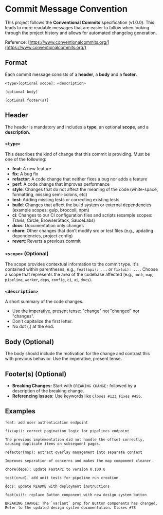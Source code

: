 # Commit Message Convention

This project follows the **Conventional Commits** specification (v1.0.0). This leads to more readable messages that are easier to follow when looking through the project history and allows for automated changelog generation.

Reference: [https://www.conventionalcommits.org/](https://www.conventionalcommits.org/)

## Format

Each commit message consists of a **header**, a **body** and a **footer**.

```
<type>[optional scope]: <description>

[optional body]

[optional footer(s)]
```

## Header

The header is mandatory and includes a **type**, an optional **scope**, and a **description**.

### `<type>`

This describes the kind of change that this commit is providing. Must be one of the following:

- **feat**: A new feature
- **fix**: A bug fix
- **refactor**: A code change that neither fixes a bug nor adds a feature
- **perf**: A code change that improves performance
- **style**: Changes that do not affect the meaning of the code (white-space, formatting, missing semi-colons, etc)
- **test**: Adding missing tests or correcting existing tests
- **build**: Changes that affect the build system or external dependencies (example scopes: gulp, broccoli, npm)
- **ci**: Changes to our CI configuration files and scripts (example scopes: Travis, Circle, BrowserStack, SauceLabs)
- **docs**: Documentation only changes
- **chore**: Other changes that don't modify src or test files (e.g., updating dependencies, project config)
- **revert**: Reverts a previous commit

### `<scope>` (Optional)

The scope provides contextual information to the commit type. It's contained within parentheses, e.g., `feat(api): ...` or `fix(ui): ...`. Choose a scope that represents the area of the codebase affected (e.g., `auth`, `map`, `pipeline`, `worker`, `deps`, `config`, `ci`, `ui`, `docs`).

### `<description>`

A short summary of the code changes.

- Use the imperative, present tense: "change" not "changed" nor "changes".
- Don't capitalize the first letter.
- No dot (.) at the end.

## Body (Optional)

The body should include the motivation for the change and contrast this with previous behavior. Use the imperative, present tense.

## Footer(s) (Optional)

- **Breaking Changes:** Start with `BREAKING CHANGE:` followed by a description of the breaking change.
- **Referencing Issues:** Use keywords like `Closes #123`, `Fixes #456`.

## Examples

```
feat: add user authentication endpoint
```

```
fix(api): correct pagination logic for pipelines endpoint

The previous implementation did not handle the offset correctly,
causing duplicate items on subsequent pages.
```

```
refactor(map): extract overlay management into separate context

Improves separation of concerns and makes the map component cleaner.
```

```
chore(deps): update FastAPI to version 0.100.0
```

```
test(crud): add unit tests for pipeline run creation
```

```
docs: update README with deployment instructions
```

```
feat(ui)!: replace Button component with new design system button

BREAKING CHANGE: The `variant` prop for Button components has changed.
Refer to the updated design system documentation. Closes #78
```

